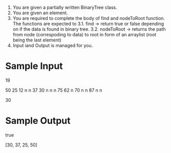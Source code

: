 1. You are given a partially written BinaryTree class.
2. You are given an element.
3. You are required to complete the body of find and nodeToRoot function. The functions are expected to 
    3.1. find -> return true or false depending on if the data is found in binary tree.
    3.2. nodeToRoot -> returns the path from node (correspoding to data) to root in 
    form of an arraylist (root being the last element)
4. Input iand Output is managed for you.



# Sample Input

19

50 25 12 n n 37 30 n n n 75 62 n 70 n n 87 n n

30

# Sample Output

true

[30, 37, 25, 50]
